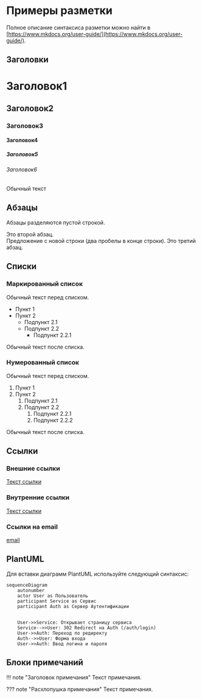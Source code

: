 # Примеры разметки 

Полное описание синтаксиса разметки можно найти в [https://www.mkdocs.org/user-guide/](https://www.mkdocs.org/user-guide/).

## Заголовки
# Заголовок1
## Заголовок2
### Заголовок3
#### Заголовок4
##### Заголовок5
###### Заголовок6
Обычный текст

## Абзацы
Абзацы разделяются пустой строкой.

Это второй абзац.  
Предложение с новой строки (два пробелы в конце строки).
Это третий абзац.

## Списки
### Маркированный список
Обычный текст перед списком.

- Пункт 1
- Пункт 2
  - Подпункт 2.1
  - Подпункт 2.2
    - Подпункт 2.2.1
    
Обычный текст после списка.

### Нумерованный список
Обычный текст перед списком.

1. Пункт 1
2. Пункт 2
   1. Подпункт 2.1
   2. Подпункт 2.2
      1. Подпункт 2.2.1
      2. Подпункт 2.2.2
      
Обычный текст после списка.


## Ссылки
### Внешние ссылки
[Текст ссылки](https://example.com)
### Внутренние ссылки
[Текст ссылки](index.md)
### Ссылки на email
[email](mailto:test@rulink.io)

## PlantUML
Для вставки диаграмм PlantUML используйте следующий синтаксис:
```mermaid
sequenceDiagram
    autonumber
    actor User as Пользователь
    participant Service as Сервис    
    participant Auth as Сервер Аутентификации


    User->>Service: Открывает страницу сервиса
    Service-->>User: 302 Redirect на Auth (/auth/login)
    User->>Auth: Переход по редиректу
    Auth-->>User: Форма входа
    User->>Auth: Ввод логина и пароля
```

## Блоки примечаний
!!! note "Заголовок примечания"
    Текст примечания.

??? note "Расхлопушка примечания"
    Текст примечания.